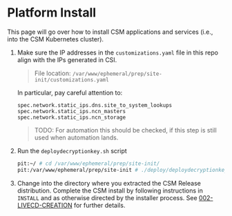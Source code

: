 # Platform Install

This page will go over how to install CSM applications and services (i.e., into the CSM Kubernetes cluster).

1. Make sure the IP addresses in the `customizations.yaml` file in this repo align with the IPs generated in CSI.  

    > File location: `/var/www/ephemeral/prep/site-init/customizations.yaml`

    In particular, pay careful attention to:

    ```
    spec.network.static_ips.dns.site_to_system_lookups
    spec.network.static_ips.ncn_masters
    spec.network.static_ips.ncn_storage
    ```
     > TODO: For automation this should be checked, if this step is still used when automation lands.

2. Run the `deploydecryptionkey.sh` script

    ```bash
    pit:~/ # cd /var/www/ephemeral/prep/site-init/
    pit:/var/www/ephemeral/prep/site-init # ./deploy/deploydecryptionkey.sh
    ```

3. Change into the directory where you extracted the CSM Release distribution. Complete the CSM install by following instructions in ```INSTALL``` and as otherwise directed by the installer process. See [002-LIVECD-CREATION](002-LIVECD-SETUP.md) for further details.
